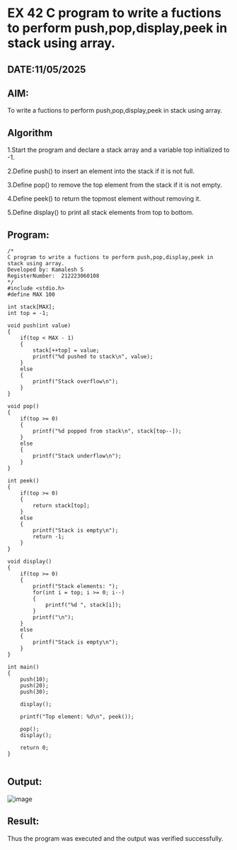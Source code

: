# EX 42 C program to write a fuctions to perform push,pop,display,peek in stack using array.
## DATE:11/05/2025
## AIM:
To write a fuctions to perform push,pop,display,peek in stack using array.

## Algorithm
1.Start the program and declare a stack array and a variable top initialized to -1.

2.Define push() to insert an element into the stack if it is not full.

3.Define pop() to remove the top element from the stack if it is not empty.

4.Define peek() to return the topmost element without removing it.

5.Define display() to print all stack elements from top to bottom.

## Program:
```
/*
C program to write a fuctions to perform push,pop,display,peek in stack using array.
Developed by: Kamalesh S
RegisterNumber:  212223060108
*/
#include <stdio.h>
#define MAX 100

int stack[MAX];
int top = -1;

void push(int value)
{
    if(top < MAX - 1)
    {
        stack[++top] = value;
        printf("%d pushed to stack\n", value);
    }
    else
    {
        printf("Stack overflow\n");
    }
}

void pop()
{
    if(top >= 0)
    {
        printf("%d popped from stack\n", stack[top--]);
    }
    else
    {
        printf("Stack underflow\n");
    }
}

int peek()
{
    if(top >= 0)
    {
        return stack[top];
    }
    else
    {
        printf("Stack is empty\n");
        return -1;
    }
}

void display()
{
    if(top >= 0)
    {
        printf("Stack elements: ");
        for(int i = top; i >= 0; i--)
        {
            printf("%d ", stack[i]);
        }
        printf("\n");
    }
    else
    {
        printf("Stack is empty\n");
    }
}

int main()
{
    push(10);
    push(20);
    push(30);

    display();

    printf("Top element: %d\n", peek());

    pop();
    display();

    return 0;
}


```

## Output:

![image](https://github.com/user-attachments/assets/4831e776-f2b9-4fae-abba-04e8a51f5f28)


## Result:
Thus the program was executed and the output was verified successfully.
